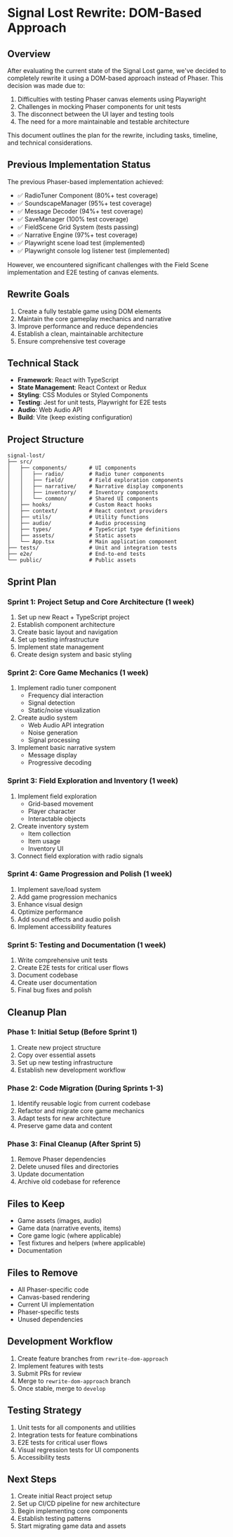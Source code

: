 # Signal Lost Rewrite: DOM-Based Approach

## Overview

After evaluating the current state of the Signal Lost game, we've decided to completely rewrite it using a DOM-based approach instead of Phaser. This decision was made due to:

1. Difficulties with testing Phaser canvas elements using Playwright
2. Challenges in mocking Phaser components for unit tests
3. The disconnect between the UI layer and testing tools
4. The need for a more maintainable and testable architecture

This document outlines the plan for the rewrite, including tasks, timeline, and technical considerations.

## Previous Implementation Status

The previous Phaser-based implementation achieved:

- ✅ RadioTuner Component (80%+ test coverage)
- ✅ SoundscapeManager (95%+ test coverage)
- ✅ Message Decoder (94%+ test coverage)
- ✅ SaveManager (100% test coverage)
- ✅ FieldScene Grid System (tests passing)
- ✅ Narrative Engine (97%+ test coverage)
- ✅ Playwright scene load test (implemented)
- ✅ Playwright console log listener test (implemented)

However, we encountered significant challenges with the Field Scene implementation and E2E testing of canvas elements.

## Rewrite Goals

1. Create a fully testable game using DOM elements
2. Maintain the core gameplay mechanics and narrative
3. Improve performance and reduce dependencies
4. Establish a clean, maintainable architecture
5. Ensure comprehensive test coverage

## Technical Stack

- **Framework**: React with TypeScript
- **State Management**: React Context or Redux
- **Styling**: CSS Modules or Styled Components
- **Testing**: Jest for unit tests, Playwright for E2E tests
- **Audio**: Web Audio API
- **Build**: Vite (keep existing configuration)

## Project Structure

```
signal-lost/
├── src/
│   ├── components/       # UI components
│   │   ├── radio/        # Radio tuner components
│   │   ├── field/        # Field exploration components
│   │   ├── narrative/    # Narrative display components
│   │   ├── inventory/    # Inventory components
│   │   └── common/       # Shared UI components
│   ├── hooks/            # Custom React hooks
│   ├── context/          # React context providers
│   ├── utils/            # Utility functions
│   ├── audio/            # Audio processing
│   ├── types/            # TypeScript type definitions
│   ├── assets/           # Static assets
│   └── App.tsx           # Main application component
├── tests/                # Unit and integration tests
├── e2e/                  # End-to-end tests
└── public/               # Public assets
```

## Sprint Plan

### Sprint 1: Project Setup and Core Architecture (1 week)

1. Set up new React + TypeScript project
2. Establish component architecture
3. Create basic layout and navigation
4. Set up testing infrastructure
5. Implement state management
6. Create design system and basic styling

### Sprint 2: Core Game Mechanics (1 week)

1. Implement radio tuner component
   - Frequency dial interaction
   - Signal detection
   - Static/noise visualization
2. Create audio system
   - Web Audio API integration
   - Noise generation
   - Signal processing
3. Implement basic narrative system
   - Message display
   - Progressive decoding

### Sprint 3: Field Exploration and Inventory (1 week)

1. Implement field exploration
   - Grid-based movement
   - Player character
   - Interactable objects
2. Create inventory system
   - Item collection
   - Item usage
   - Inventory UI
3. Connect field exploration with radio signals

### Sprint 4: Game Progression and Polish (1 week)

1. Implement save/load system
2. Add game progression mechanics
3. Enhance visual design
4. Optimize performance
5. Add sound effects and audio polish
6. Implement accessibility features

### Sprint 5: Testing and Documentation (1 week)

1. Write comprehensive unit tests
2. Create E2E tests for critical user flows
3. Document codebase
4. Create user documentation
5. Final bug fixes and polish

## Cleanup Plan

### Phase 1: Initial Setup (Before Sprint 1)

1. Create new project structure
2. Copy over essential assets
3. Set up new testing infrastructure
4. Establish new development workflow

### Phase 2: Code Migration (During Sprints 1-3)

1. Identify reusable logic from current codebase
2. Refactor and migrate core game mechanics
3. Adapt tests for new architecture
4. Preserve game data and content

### Phase 3: Final Cleanup (After Sprint 5)

1. Remove Phaser dependencies
2. Delete unused files and directories
3. Update documentation
4. Archive old codebase for reference

## Files to Keep

- Game assets (images, audio)
- Game data (narrative events, items)
- Core game logic (where applicable)
- Test fixtures and helpers (where applicable)
- Documentation

## Files to Remove

- All Phaser-specific code
- Canvas-based rendering
- Current UI implementation
- Phaser-specific tests
- Unused dependencies

## Development Workflow

1. Create feature branches from `rewrite-dom-approach`
2. Implement features with tests
3. Submit PRs for review
4. Merge to `rewrite-dom-approach` branch
5. Once stable, merge to `develop`

## Testing Strategy

1. Unit tests for all components and utilities
2. Integration tests for feature combinations
3. E2E tests for critical user flows
4. Visual regression tests for UI components
5. Accessibility tests

## Next Steps

1. Create initial React project setup
2. Set up CI/CD pipeline for new architecture
3. Begin implementing core components
4. Establish testing patterns
5. Start migrating game data and assets
